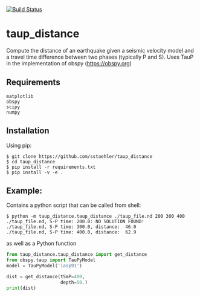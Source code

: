 [![Build Status](https://travis-ci.org/sstaehler/distance.svg?branch=master)](https://travis-ci.org/sstaehler/distance)

# taup_distance
Compute the distance of an earthquake given a seismic velocity model and a travel time difference between two phases (typically P and S).
Uses TauP in the implementation of obspy (https://obspy.org)

## Requirements
````
matplotlib
obspy 
scipy
numpy
````

## Installation
Using pip:
```shell script
$ git clone https://github.com/sstaehler/taup_distance
$ cd taup_distance
$ pip install -r requirements.txt
$ pip install -v -e .
```
## Example:
Contains a python script that can be called from shell:
```shell script
$ python -m taup_distance.taup_distance ./taup_file.nd 200 300 400
./taup_file.nd, S-P time: 200.0: NO SOLUTION FOUND!
./taup_file.nd, S-P time: 300.0, distance:  46.0
./taup_file.nd, S-P time: 400.0, distance:  62.9
```
as well as a Python function 
```python
from taup_distance.taup_distance import get_distance
from obspy.taup import TauPyModel
model = TauPyModel('iasp91')

dist = get_distance(tSmP=400, 
                    depth=50.)
print(dist)
```
